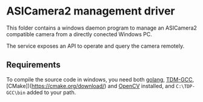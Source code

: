 # ASICamera2 management driver

This folder contains a windows daemon program to manage an ASICamera2 compatible camera from a directly conected Windows PC.

The service exposes an API to operate and query the camera remotely.

## Requirements

To compile the source code in windows, you need both [golang](https://go.dev/doc/install), [TDM-GCC](https://jmeubank.github.io/tdm-gcc/), [CMake])(https://cmake.org/download/) and [OpenCV](https://gocv.io/getting-started/windows/) installed, and `C:\TDP-GCC\bin` added to your path.
